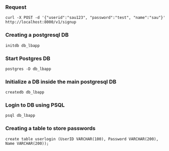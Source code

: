 ### Request
```
curl -X POST -d '{"userid":"sau123", "password":"test", "name":"sau"}' http://localhost:8000/v1/signup
```

### Creating a postgresql DB
```
initdb db_lbapp
```
### Start Postgres DB
```
postgres -D db_lbapp
```

### Initialize a DB inside the main postgresql DB
```
createdb db_lbapp
```

### Login to DB using PSQL
```
psql db_lbapp
```
### Creating a table to store passwords
```
create table userlogin (UserID VARCHAR(100), Password VARCHAR(200), Name VARCHAR(200));
```
